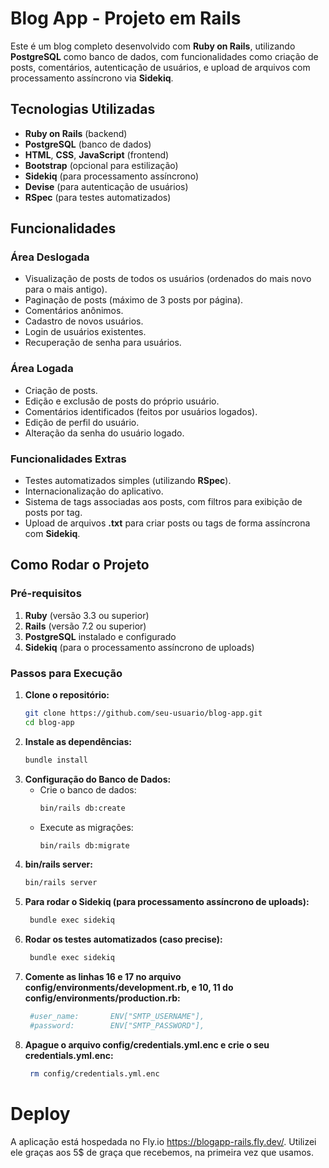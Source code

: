 # Blog App - Projeto em Rails

Este é um blog completo desenvolvido com **Ruby on Rails**, utilizando **PostgreSQL** como banco de dados, com funcionalidades como criação de posts, comentários, autenticação de usuários, e upload de arquivos com processamento assíncrono via **Sidekiq**.

## Tecnologias Utilizadas

- **Ruby on Rails** (backend)
- **PostgreSQL** (banco de dados)
- **HTML**, **CSS**, **JavaScript** (frontend)
- **Bootstrap** (opcional para estilização)
- **Sidekiq** (para processamento assíncrono)
- **Devise** (para autenticação de usuários)
- **RSpec** (para testes automatizados)

## Funcionalidades

### Área Deslogada
- Visualização de posts de todos os usuários (ordenados do mais novo para o mais antigo).
- Paginação de posts (máximo de 3 posts por página).
- Comentários anônimos.
- Cadastro de novos usuários.
- Login de usuários existentes.
- Recuperação de senha para usuários.

### Área Logada
- Criação de posts.
- Edição e exclusão de posts do próprio usuário.
- Comentários identificados (feitos por usuários logados).
- Edição de perfil do usuário.
- Alteração da senha do usuário logado.

### Funcionalidades Extras
- Testes automatizados simples (utilizando **RSpec**).
- Internacionalização do aplicativo.
- Sistema de tags associadas aos posts, com filtros para exibição de posts por tag.
- Upload de arquivos **.txt** para criar posts ou tags de forma assíncrona com **Sidekiq**.

## Como Rodar o Projeto

### Pré-requisitos

1. **Ruby** (versão 3.3 ou superior)
2. **Rails** (versão 7.2 ou superior)
3. **PostgreSQL** instalado e configurado
4. **Sidekiq** (para o processamento assíncrono de uploads)

### Passos para Execução

1. **Clone o repositório:**
   ```bash
   git clone https://github.com/seu-usuario/blog-app.git
   cd blog-app

2. **Instale as dependências:**
    ```bash
    bundle install

3. **Configuração do Banco de Dados:**
   - Crie o banco de dados:
      ```bash
     bin/rails db:create
      
   - Execute as migrações:
     ```bash
     bin/rails db:migrate

4. **bin/rails server:**
   ```bash
   bin/rails server

5. **Para rodar o Sidekiq (para processamento assíncrono de uploads):**
   ```bash
    bundle exec sidekiq

5. **Rodar os testes automatizados (caso precise):**
   ```bash
    bundle exec sidekiq

6. **Comente as linhas 16 e 17 no arquivo config/environments/development.rb, e 10, 11 do config/environments/production.rb:**
   ```bash
    #user_name:       ENV["SMTP_USERNAME"],
    #password:        ENV["SMTP_PASSWORD"],

7. **Apague o arquivo config/credentials.yml.enc e crie o seu credentials.yml.enc:**
   ```bash
    rm config/credentials.yml.enc

# Deploy
A aplicação está hospedada no Fly.io https://blogapp-rails.fly.dev/. Utilizei ele graças aos 5$ de graça que recebemos, na primeira vez que usamos.
